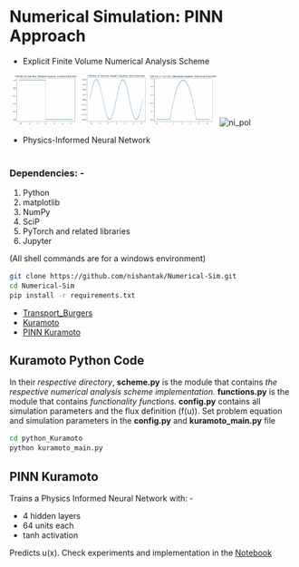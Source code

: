 # Numerical Simulation: PINN Approach
- Explicit Finite Volume Numerical Analysis Scheme <br> 

<img></img> <img src="sim_gifs/td.gif" alt="trspt_disc" width="23%"></img> <img src="sim_gifs/bs.gif" alt="burg_sin" width="23.5%"></img> <img src="sim_gifs/idp.gif" alt="id_pol" width="24%"></img> <img src="sim_gifs/nip.gif" alt="ni_pol" width="25.5%">

- Physics-Informed Neural Network <br>
<img></img>


### Dependencies: -
1. Python
2. matplotlib
3. NumPy
4. SciP
5. PyTorch and related libraries
6. Jupyter 

(All shell commands are for a windows environment)

```bash
git clone https://github.com/nishantak/Numerical-Sim.git
cd Numerical-Sim
pip install -r requirements.txt
```

- [Transport_Burgers](#transport_burgers-c-code)
- [Kuramoto](#kuramoto-python-code)
- [PINN Kuramoto](#pinn-kuramoto)

## Kuramoto Python Code
In their *respective directory*, **scheme.py** is the module that contains _the respective numerical analysis scheme implementation._ **functions.py** is the module that contains _functionality functions._ **config.py** contains all simulation parameters and the flux definition (f(u)). Set problem equation and simulation parameters in the **config.py** and **kuramoto_main.py** file
 
```bash
cd python_Kuramoto
python kuramoto_main.py
```

## PINN Kuramoto
Trains a Physics Informed Neural Network with: -
- 4 hidden layers 
- 64 units each 
- tanh activation

Predicts u(x). Check experiments and implementation in the [Notebook](/PINN_Kuramoto/pinn_solver.ipynb)
